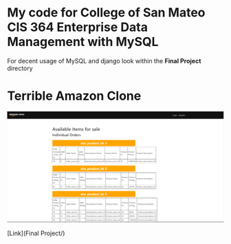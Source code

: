 # My code for College of San Mateo CIS 364 Enterprise Data Management with MySQL

For decent usage of MySQL and django look within the **Final Project** directory

# Terrible Amazon Clone

![image_demo_1.PNG](https://raw.githubusercontent.com/josephedradan/CSM_CIS_363_Enterprise_Data_Mgmt_w_MySQL_CRN_42508/main/Final%20Project/images/image_demo_1.PNG)

[Link](Final Project/)
